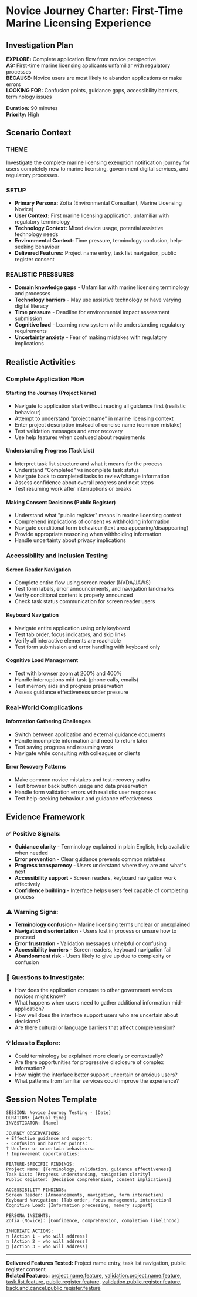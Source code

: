 # Novice Journey Charter: First-Time Marine Licensing Experience

## Investigation Plan

**EXPLORE:** Complete application flow from novice perspective  
**AS:** First-time marine licensing applicants unfamiliar with regulatory processes  
**BECAUSE:** Novice users are most likely to abandon applications or make errors  
**LOOKING FOR:** Confusion points, guidance gaps, accessibility barriers, terminology issues

**Duration:** 90 minutes  
**Priority:** High

## Scenario Context

### **THEME**

Investigate the complete marine licensing exemption notification journey for users completely new to marine licensing, government digital services, and regulatory processes.

### **SETUP**

- **Primary Persona:** Zofia (Environmental Consultant, Marine Licensing Novice)
- **User Context:** First marine licensing application, unfamiliar with regulatory terminology
- **Technology Context:** Mixed device usage, potential assistive technology needs
- **Environmental Context:** Time pressure, terminology confusion, help-seeking behaviour
- **Delivered Features:** Project name entry, task list navigation, public register consent

### **REALISTIC PRESSURES**

- **Domain knowledge gaps** - Unfamiliar with marine licensing terminology and processes
- **Technology barriers** - May use assistive technology or have varying digital literacy
- **Time pressure** - Deadline for environmental impact assessment submission
- **Cognitive load** - Learning new system while understanding regulatory requirements
- **Uncertainty anxiety** - Fear of making mistakes with regulatory implications

## Realistic Activities

### **Complete Application Flow**

#### **Starting the Journey (Project Name)**

- Navigate to application start without reading all guidance first (realistic behaviour)
- Attempt to understand "project name" in marine licensing context
- Enter project description instead of concise name (common mistake)
- Test validation messages and error recovery
- Use help features when confused about requirements

#### **Understanding Progress (Task List)**

- Interpret task list structure and what it means for the process
- Understand "Completed" vs incomplete task status
- Navigate back to completed tasks to review/change information
- Assess confidence about overall progress and next steps
- Test resuming work after interruptions or breaks

#### **Making Consent Decisions (Public Register)**

- Understand what "public register" means in marine licensing context
- Comprehend implications of consent vs withholding information
- Navigate conditional form behaviour (text area appearing/disappearing)
- Provide appropriate reasoning when withholding information
- Handle uncertainty about privacy implications

### **Accessibility and Inclusion Testing**

#### **Screen Reader Navigation**

- Complete entire flow using screen reader (NVDA/JAWS)
- Test form labels, error announcements, and navigation landmarks
- Verify conditional content is properly announced
- Check task status communication for screen reader users

#### **Keyboard Navigation**

- Navigate entire application using only keyboard
- Test tab order, focus indicators, and skip links
- Verify all interactive elements are reachable
- Test form submission and error handling with keyboard only

#### **Cognitive Load Management**

- Test with browser zoom at 200% and 400%
- Handle interruptions mid-task (phone calls, emails)
- Test memory aids and progress preservation
- Assess guidance effectiveness under pressure

### **Real-World Complications**

#### **Information Gathering Challenges**

- Switch between application and external guidance documents
- Handle incomplete information and need to return later
- Test saving progress and resuming work
- Navigate while consulting with colleagues or clients

#### **Error Recovery Patterns**

- Make common novice mistakes and test recovery paths
- Test browser back button usage and data preservation
- Handle form validation errors with realistic user responses
- Test help-seeking behaviour and guidance effectiveness

## Evidence Framework

### **✅ Positive Signals:**

- **Guidance clarity** - Terminology explained in plain English, help available when needed
- **Error prevention** - Clear guidance prevents common mistakes
- **Progress transparency** - Users understand where they are and what's next
- **Accessibility support** - Screen readers, keyboard navigation work effectively
- **Confidence building** - Interface helps users feel capable of completing process

### **⚠️ Warning Signs:**

- **Terminology confusion** - Marine licensing terms unclear or unexplained
- **Navigation disorientation** - Users lost in process or unsure how to proceed
- **Error frustration** - Validation messages unhelpful or confusing
- **Accessibility barriers** - Screen readers, keyboard navigation fail
- **Abandonment risk** - Users likely to give up due to complexity or confusion

### **🤔 Questions to Investigate:**

- How does the application compare to other government services novices might know?
- What happens when users need to gather additional information mid-application?
- How well does the interface support users who are uncertain about decisions?
- Are there cultural or language barriers that affect comprehension?

### **💡 Ideas to Explore:**

- Could terminology be explained more clearly or contextually?
- Are there opportunities for progressive disclosure of complex information?
- How might the interface better support uncertain or anxious users?
- What patterns from familiar services could improve the experience?

## Session Notes Template

```
SESSION: Novice Journey Testing - [Date]
DURATION: [Actual time]
INVESTIGATOR: [Name]

JOURNEY OBSERVATIONS:
+ Effective guidance and support:
- Confusion and barrier points:
? Unclear or uncertain behaviours:
! Improvement opportunities:

FEATURE-SPECIFIC FINDINGS:
Project Name: [Terminology, validation, guidance effectiveness]
Task List: [Progress understanding, navigation clarity]
Public Register: [Decision comprehension, consent implications]

ACCESSIBILITY FINDINGS:
Screen Reader: [Announcements, navigation, form interaction]
Keyboard Navigation: [Tab order, focus management, interaction]
Cognitive Load: [Information processing, memory support]

PERSONA INSIGHTS:
Zofia (Novice): [Confidence, comprehension, completion likelihood]

IMMEDIATE ACTIONS:
□ [Action 1 - who will address]
□ [Action 2 - who will address]
□ [Action 3 - who will address]
```

---

**Delivered Features Tested:** Project name entry, task list navigation, public register consent  
**Related Features:** [project.name.feature](../test/features/project.name.feature), [validation.project.name.feature](../test/features/validation.project.name.feature), [task.list.feature](../test/features/task.list.feature), [public.register.feature](../test/features/public.register.feature), [validation.public.register.feature](../test/features/validation.public.register.feature), [back.and.cancel.public.register.feature](../test/features/back.and.cancel.public.register.feature)
